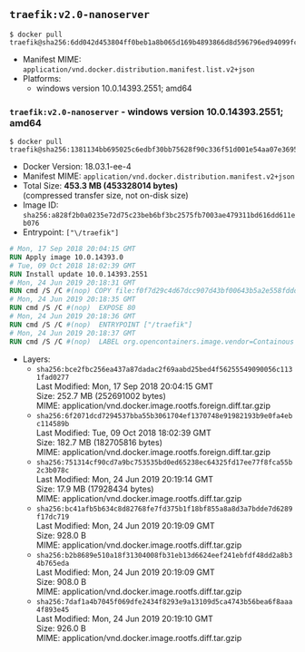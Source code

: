 ## `traefik:v2.0-nanoserver`

```console
$ docker pull traefik@sha256:6dd042d453804ff0beb1a8b065d169b4893866d8d596796ed94099fc506c18d8
```

-	Manifest MIME: `application/vnd.docker.distribution.manifest.list.v2+json`
-	Platforms:
	-	windows version 10.0.14393.2551; amd64

### `traefik:v2.0-nanoserver` - windows version 10.0.14393.2551; amd64

```console
$ docker pull traefik@sha256:1381134bb695025c6edbf30bb75628f90c336f51d001e54aa07e369522e5a804
```

-	Docker Version: 18.03.1-ee-4
-	Manifest MIME: `application/vnd.docker.distribution.manifest.v2+json`
-	Total Size: **453.3 MB (453328014 bytes)**  
	(compressed transfer size, not on-disk size)
-	Image ID: `sha256:a828f2b0a0235e72d75c23beb6bf3bc2575fb7003ae479311bd616dd611eb076`
-	Entrypoint: `["\/traefik"]`

```dockerfile
# Mon, 17 Sep 2018 20:04:15 GMT
RUN Apply image 10.0.14393.0
# Tue, 09 Oct 2018 18:02:39 GMT
RUN Install update 10.0.14393.2551
# Mon, 24 Jun 2019 20:18:31 GMT
RUN cmd /S /C #(nop) COPY file:f0f7d29c4d67dcc907d43bf00643b5a2e558fddd44c6005004bb3d0965c3da1d in \traefik.exe 
# Mon, 24 Jun 2019 20:18:35 GMT
RUN cmd /S /C #(nop)  EXPOSE 80
# Mon, 24 Jun 2019 20:18:36 GMT
RUN cmd /S /C #(nop)  ENTRYPOINT ["/traefik"]
# Mon, 24 Jun 2019 20:18:37 GMT
RUN cmd /S /C #(nop)  LABEL org.opencontainers.image.vendor=Containous org.opencontainers.image.url=https://traefik.io org.opencontainers.image.title=Traefik org.opencontainers.image.description=A modern reverse-proxy org.opencontainers.image.version=v2.0.0-alpha7 org.opencontainers.image.documentation=https://docs.traefik.io
```

-	Layers:
	-	`sha256:bce2fbc256ea437a87dadac2f69aabd25bed4f56255549090056c1131fad0277`  
		Last Modified: Mon, 17 Sep 2018 20:04:15 GMT  
		Size: 252.7 MB (252691002 bytes)  
		MIME: application/vnd.docker.image.rootfs.foreign.diff.tar.gzip
	-	`sha256:6f2071dcd7294537bba55b3061704ef1370748e91982193b9e0fa4ebc114589b`  
		Last Modified: Tue, 09 Oct 2018 18:02:39 GMT  
		Size: 182.7 MB (182705816 bytes)  
		MIME: application/vnd.docker.image.rootfs.foreign.diff.tar.gzip
	-	`sha256:751314cf90cd7a9bc753535bd0ed65238ec64325fd17ee77f8fca55b2c3b078c`  
		Last Modified: Mon, 24 Jun 2019 20:19:14 GMT  
		Size: 17.9 MB (17928434 bytes)  
		MIME: application/vnd.docker.image.rootfs.diff.tar.gzip
	-	`sha256:bc41afb5b634c8d82768fe7fd375b1f18bf855a8a8d3a7bdde7d6289f17dc719`  
		Last Modified: Mon, 24 Jun 2019 20:19:09 GMT  
		Size: 928.0 B  
		MIME: application/vnd.docker.image.rootfs.diff.tar.gzip
	-	`sha256:b2b8689e510a18f31304008fb31eb13d6624eef241ebfdf48dd2a8b34b765eda`  
		Last Modified: Mon, 24 Jun 2019 20:19:09 GMT  
		Size: 908.0 B  
		MIME: application/vnd.docker.image.rootfs.diff.tar.gzip
	-	`sha256:7daf1a4b7045f069dfe2434f8293e9a13109d5ca4743b56bea6f8aaa4f893e45`  
		Last Modified: Mon, 24 Jun 2019 20:19:10 GMT  
		Size: 926.0 B  
		MIME: application/vnd.docker.image.rootfs.diff.tar.gzip
